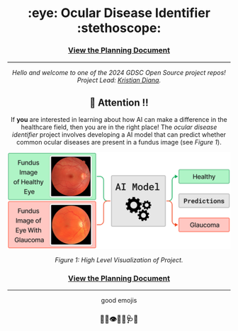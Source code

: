 <h1 align="center"> :eye: Ocular Disease Identifier :stethoscope:</h1>

<div align="center">

### [View the Planning Document](./PLAN.md)

<hr style="border: 0; border-top: 0.5px solid #ccc;">



*Hello and welcome to one of the 2024 GDSC Open Source project repos! Project Lead: [Kristian Diana](https://github.com/kristiandiana).*


## :loudspeaker: Attention :bangbang:

If **you** are interested in learning about how AI can make a difference in the healthcare field, then you are in the right place! The *ocular disease identifier* project involves developing a AI model that can predict whether common ocular diseases are present in a fundus image (see *Figure 1*).

![Figure 1](images/Figure1.png)
<p align="center"><em>Figure 1: High Level Visualization of Project.</em></p>

### [View the Planning Document](./PLAN.md)


--------------------------
good emojis
### :loudspeaker::bell::eye::health_worker::stethoscope::hospital:

</div>
